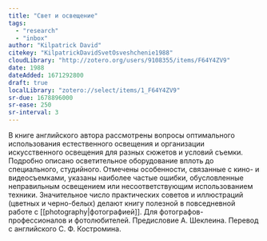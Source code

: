 ```yaml
---
title: "Свет и освещение"
tags:
  - "research"
  - "inbox"
author: "Kilpatrick David"
citekey: "KilpatrickDavidSvetOsveshchenie1988"
cloudLibrary: "http://zotero.org/users/9108355/items/F64Y4ZV9"
date: 1988
dateAdded: 1671292800
draft: true
localLibrary: "zotero://select/items/1_F64Y4ZV9"
sr-due: 1678896000
sr-ease: 250
sr-interval: 3
---
```


В книге английского автора рассмотрены вопросы оптимального использования
естественного освещения и организации искусственного освещения для разных
сюжетов и условий съемки. Подробно описано осветительное оборудование вплоть до
специального, студийного. Отмечены особенности, связанные с кино- и
видеосъемками, указаны наиболее частые ошибки, обусловленные неправильным
освещением или несоответствующим использованием техники. Значительное число
практических советов и иллюстраций (цветных и черно-белых) делают книгу полезной
в повседневной работе с [[photography|фотографией]]. Для
фотографов-профессионалов и фотолюбителей. Предисловие А. Шеклеина. Перевод с
английского С. Ф. Костромина.

